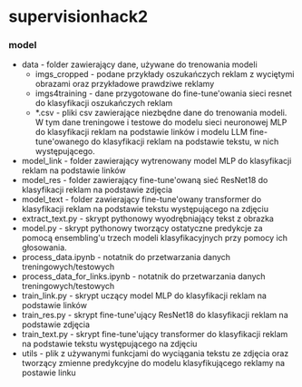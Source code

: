 # supervisionhack2

### model
- data - folder zawierający dane, używane do trenowania modeli
  - imgs_cropped - podane przykłady oszukańczych reklam z wyciętymi obrazami oraz przykładowe prawdziwe reklamy
  - imgs4training - dane przygotowane do fine-tune'owania sieci resnet do klasyfikacji oszukańczych reklam
  - \*.csv - pliki csv zawierające niezbędne dane do trenowania modeli. W tym dane treningowe i testowe do modelu sieci neuronowej MLP do klasyfikacji reklam na podstawie linków i modelu LLM fine-tune'owanego do klasyfikacji reklam na podstawie tekstu, w nich występującego.
- model_link - folder zawierający wytrenowany model MLP do klasyfikacji reklam na podstawie linków
- model_res - folder zawierający fine-tune'owaną sieć ResNet18 do klasyfikacji reklam na podstawie zdjęcia
- model_text - folder zawierający fine-tune'owany transformer do klasyfikacji reklam na podstawie tekstu występującego na zdjęciu
- extract_text.py - skrypt pythonowy wyodrębniający tekst z obrazka
- model.py - skrypt pythonowy tworzący ostatyczne predykcje za pomocą ensembling'u trzech modeli klasyfikacyjnych przy pomocy ich głosowania.
- process_data.ipynb - notatnik do przetwarzania danych treningowych/testowych
- process_data_for_links.ipynb - notatnik do przetwarzania danych treningowych/testowych
- train_link.py - skrypt uczący model MLP do klasyfikacji reklam na podstawie linków
- train_res.py - skrypt fine-tune'ujący ResNet18 do klasyfikacji reklam na podstawie zdjęcia
- train_text.py - skrypt fine-tune'ujący transformer do klasyfikacji reklam na podstawie tekstu występującego na zdjęciu
- utils - plik z używanymi funkcjami do wyciągania tekstu ze zdjęcia oraz tworzący zmienne predykcyjne do modelu klasyfikującego reklamy na postawie linku
